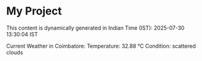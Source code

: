 # My Project

This content is dynamically generated in Indian Time (IST): 2025-07-30 13:30:04 IST


Current Weather in Coimbatore:
Temperature: 32.88 °C
Condition: scattered clouds
